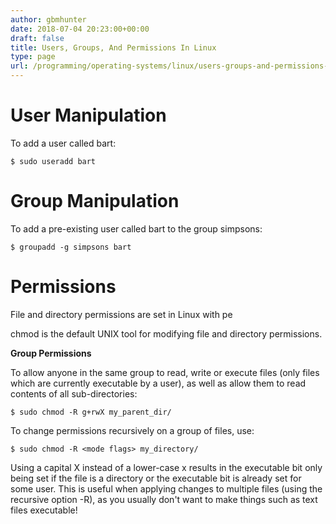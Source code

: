```yaml
---
author: gbmhunter
date: 2018-07-04 20:23:00+00:00
draft: false
title: Users, Groups, And Permissions In Linux
type: page
url: /programming/operating-systems/linux/users-groups-and-permissions-in-linux
---
```


# User Manipulation




To add a user called bart:



    
    $ sudo useradd bart




# Group Manipulation




To add a pre-existing user called bart to the group simpsons:



    
    $ groupadd -g simpsons bart




# Permissions




File and directory permissions are set in Linux with pe




chmod is the default UNIX tool for modifying file and directory permissions.




**Group Permissions**




To allow anyone in the same group to read, write or execute files (only files which are currently executable by a user), as well as allow them to read contents of all sub-directories:



    
    $ sudo chmod -R g+rwX my_parent_dir/




To change permissions recursively on a group of files, use:



    
    $ sudo chmod -R <mode flags> my_directory/




Using a capital X instead of a lower-case x results in the executable bit only being set if the file is a directory or the executable bit is already set for some user. This is useful when applying changes to multiple files (using the recursive option -R), as you usually don't want to make things such as text files executable!
